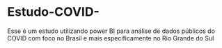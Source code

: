 # Estudo-COVID-
Esse é um estudo utilizando power BI para análise de dados públicos do COVID com foco no Brasil e mais especificamente no Rio Grande do Sul 
